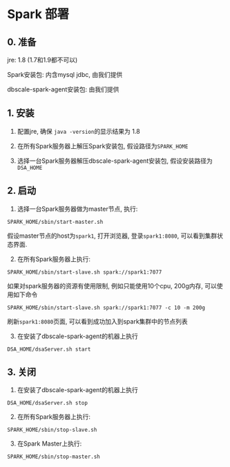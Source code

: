 # Spark 部署

## 0. 准备

jre: 1.8 (1.7和1.9都不可以)

Spark安装包: 内含mysql jdbc, 由我们提供

dbscale-spark-agent安装包: 由我们提供

## 1. 安装

1. 配置jre, 确保 `java -version`的显示结果为 1.8

2. 在所有Spark服务器上解压Spark安装包, 假设路径为`SPARK_HOME`

3. 选择一台Spark服务器解压dbscale-spark-agent安装包, 假设安装路径为`DSA_HOME`

## 2. 启动

1. 选择一台Spark服务器做为master节点, 执行:

```
SPARK_HOME/sbin/start-master.sh
```

假设master节点的host为`spark1`, 打开浏览器, 登录`spark1:8080`, 可以看到集群状态界面.

2. 在所有Spark服务器上执行:

```
SPARK_HOME/sbin/start-slave.sh spark://spark1:7077
```

如果对spark服务器的资源有使用限制, 例如只能使用10个cpu, 200g内存, 可以使用如下命令

```
SPARK_HOME/sbin/start-slave.sh spark://spark1:7077 -c 10 -m 200g
```

刷新`spark1:8080`页面, 可以看到成功加入到spark集群中的节点列表

3. 在安装了dbscale-spark-agent的机器上执行

```
DSA_HOME/dsaServer.sh start
```

## 3. 关闭

1. 在安装了dbscale-spark-agent的机器上执行

```
DSA_HOME/dsaServer.sh stop
```

2. 在所有Spark服务器上执行:

```
SPARK_HOME/sbin/stop-slave.sh
```

3. 在Spark Master上执行:
```
SPARK_HOME/sbin/stop-master.sh
```

